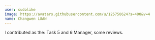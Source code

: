 ```yaml
---
user: sudolike
image: https://avatars.githubusercontent.com/u/125750624?s=400&v=4
name: Changwen LUAN
---
```

I contributed as the: Task 5 and 6 Manager, some reviews. 
